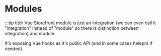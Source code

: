 # Modules

:::tip tl;dr
Vue Storefront module is just an integration (we can even call it "integration" instead of "module" so there is distinction between integration) and module.

It's exposing Vue hooks as it's public API (and in some cases heleprs if needed).